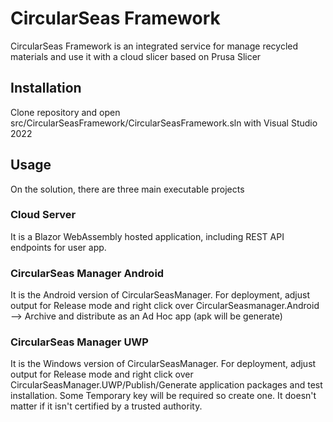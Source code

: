 # CircularSeas Framework

CircularSeas Framework is an integrated service for manage recycled materials and use it with a cloud slicer based on Prusa Slicer

## Installation

Clone repository and open src/CircularSeasFramework/CircularSeasFramework.sln with Visual Studio 2022

## Usage

On the solution, there are three main executable projects


### Cloud Server
It is a Blazor WebAssembly hosted application, including REST API endpoints for user app.

### CircularSeas Manager Android
It is the Android version of CircularSeasManager. For deployment, adjust output for Release mode and right click over CircularSeasmanager.Android --> Archive and distribute as an Ad Hoc app (apk will be generate)

### CircularSeas Manager UWP
It is the Windows version of CircularSeasManager. For deployment, adjust output for Release mode and right click over CircularSeasManager.UWP/Publish/Generate application packages and test installation. Some Temporary key will be required so create one. It doesn't matter if it isn't certified by a trusted authority.
